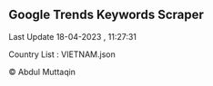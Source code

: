 

## Google Trends Keywords Scraper 
 
Last Update 18-04-2023 , 11:27:31

Country List :
VIETNAM.json



© Abdul Muttaqin 
